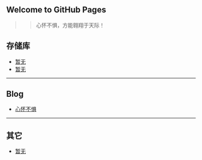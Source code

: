 ## Welcome to GitHub Pages

>>心怀不惧，方能翱翔于天际！

## 存储库

* [暂无](http://xhbjwy.github.io) 
* [暂无](http://xhbjwy.github.io)

***

## Blog

* [心怀不惧](http://www.xhbjwy.xin)

***

## 其它

* [暂无](http://xhbjwy.github.io)

